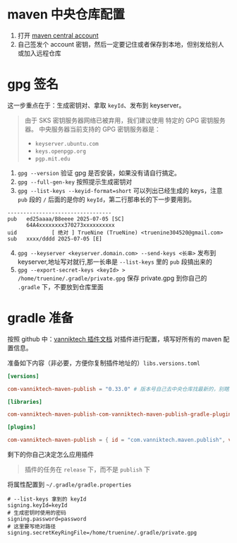 # maven 中央仓库配置

1. 打开 [maven central account](https://central.sonatype.com/account)
2. 自己签发个 account 密钥，然后一定要记住或者保存到本地，但别发给别人或加入远程仓库

# gpg 签名

这一步重点在于：生成密钥对、拿取 `keyId`、发布到 keyserver。

> 由于 SKS 密钥服务器网络已被弃用，我们建议使用 特定的 GPG 密钥服务器。 中央服务器当前支持的 GPG 密钥服务器是：
>
> - `keyserver.ubuntu.com`
> - `keys.openpgp.org`
> - `pgp.mit.edu`

1. `gpg --version` 验证 gpg 是否安装，如果没有请自行搞定。
2. `gpg --full-gen-key` 按照提示生成密钥对
3. `gpg --list-keys --keyid-format=short` 可以列出已经生成的 keys，注意 `pub` 段的 `/` 后面的是你的 `keyId`，第二行那串长的下一步要用到。

```text
---------------------------------
pub   ed25aaaa/B8eeee 2025-07-05 [SC]
      64A4xxxxxxxx370273xxxxxxxxxx
uid           [ 绝对 ] TrueNine (TrueNine) <truenine304520@gmail.com>
sub   xxxx/dddd 2025-07-05 [E]
```

4. `gpg --keyserver <keyserver.domain.com> --send-keys <长串>` 发布到 keyserver,地址写对就行,那一长串是 `--list-keys` 里的 `pub`
   段搞出来的
5. `gpg --export-secret-keys <keyId> > /home/truenine/.gradle/private.gpg` 保存 private.gpg 到你自己的 `.gradle` 下，不要放到仓库里面

# gradle 准备

按照 github 中：[vanniktech 插件文档](https://github.com/vanniktech/gradle-maven-publish-plugin) 对插件进行配置，填写好所有的 maven 配置信息。

准备如下内容（非必要，方便你复制插件地址的）`libs.versions.toml`

```toml
[versions]

com-vanniktech-maven-publish = "0.33.0" # 版本号自己去中央仓库找最新的，别瞎比赖赖照抄然后错误找我

[libraries]

com-vanniktech-maven-publish-com-vanniktech-maven-publish-gradle-plugin = { module = "com.vanniktech.maven.publish:com.vanniktech.maven.publish.gradle.plugin", version.ref = "com-vanniktech-maven-publish" }

[plugins]

com-vanniktech-maven-publish = { id = "com.vanniktech.maven.publish", version.ref = "com-vanniktech-maven-publish" }

```

剩下的你自己决定怎么应用插件
> 插件的任务在 `release` 下，而不是 `publish` 下

将属性配置到 `~/.gradle/gradle.properties`

```properties
# --list-keys 拿到的 keyId
signing.keyId=keyId
# 生成密钥时使用的密码
signing.password=password
# 这里要写绝对路径
signing.secretKeyRingFile=/home/truenine/.gradle/private.gpg
```
